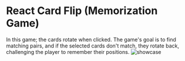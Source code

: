 # React Card Flip (Memorization Game)
In this game; the cards rotate when clicked. The game's goal is to find matching pairs, and if the selected cards don't match, they rotate back, challenging the player to remember their positions.
![showcase](https://github.com/user-attachments/assets/9ed6df95-f1dd-4396-b8b6-7cd597aabf47)
